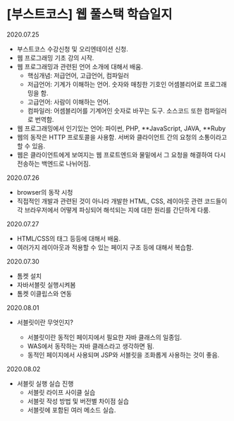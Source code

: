 # [부스트코스] 웹 풀스택 학습일지

2020.07.25

- 부스트코스 수강신청 및 오리엔테이션 신청.
- 웹 프로그래밍 기초 강의 시작.
- 웹 프로그래밍과 관련된 언어 소개에 대해서 배움. 
  - 핵심개념: 저급언어, 고급언어, 컴파일러
  - 저급언어: 기계가 이해하는 언어. 숫자와 매칭한 기호인 어셈블리어로 프로그래밍을 함. 
  - 고급언어: 사람이 이해하는 언어. 
  - 컴파일러: 어셈블리어를 기계어인 숫자로 바꾸는 도구. 소스코드 또한 컴파일러로 번역함. 
- 웹 프로그래밍에서 인기있는 언어: 파이썬, PHP, **JavaScript, JAVA, **Ruby
- 웹의 동작은 HTTP 프로토콜을 사용함. 서버와 클라이언트 간의 요청의 소통이라고 할 수 있음.
- 웹은 클라이언트에게 보여지는 웹 프로트엔드와 물밑에서 그 요청을 해결하여 다시 전송하는 백엔드로 나뉘어짐. 



2020.07.26

* browser의 동작 시청
* 직접적인 개발과 관련된 것이 아니라 개발한 HTML, CSS, 레이아웃 관련 코드들이 각 브라우저에서 어떻게 파싱되어 해석되는 지에 대한 원리를 간단하게 다룸. 



2020.07.27

* HTML/CSS의 태그 등등에 대해서 배움.
* 여러가지 레이아웃과 적용할 수 있는 페이지 구조 등에 대해서 복습함. 



2020.07.30

* 톰켓 설치 
* 자바서블릿 실행시켜봄
* 톰켓 이클립스와 연동 



2020.08.01

* 서블릿이란 무엇인지?

  * 서블릿이란 동적인 페이지에서 필요한 자바 클래스의 일종임. 
  * WAS에서 동작하는 자바 클래스라고 생각하면 됨.
  * 동적인 페이지에서 사용되며 JSP와 서블릿을 조화롭게 사용하는 것이 좋음.




2020.08.02

* 서블릿 실행 실습 진행
  * 서블릿 라이프 사이클 실습
  * 서블릿 작성 방법 및 버전별 차이점 실습
  * 서블릿에 포함된 여러 메소드 실습. 




